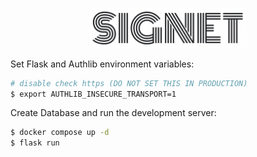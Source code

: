 <p align="center">
<img src="docs/assets/signet-logo.png" alt="signet-logo" width="50%"/>
</p>


Set Flask and Authlib environment variables:

```bash
# disable check https (DO NOT SET THIS IN PRODUCTION)
$ export AUTHLIB_INSECURE_TRANSPORT=1
```

Create Database and run the development server:

```bash
$ docker compose up -d
$ flask run
```